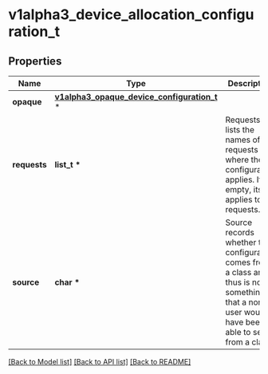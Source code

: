 # v1alpha3_device_allocation_configuration_t

## Properties
Name | Type | Description | Notes
------------ | ------------- | ------------- | -------------
**opaque** | [**v1alpha3_opaque_device_configuration_t**](v1alpha3_opaque_device_configuration.md) \* |  | [optional] 
**requests** | **list_t \*** | Requests lists the names of requests where the configuration applies. If empty, its applies to all requests. | [optional] 
**source** | **char \*** | Source records whether the configuration comes from a class and thus is not something that a normal user would have been able to set or from a claim. | 

[[Back to Model list]](../README.md#documentation-for-models) [[Back to API list]](../README.md#documentation-for-api-endpoints) [[Back to README]](../README.md)


